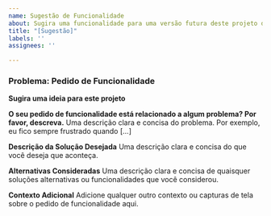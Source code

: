 ```yaml
---
name: Sugestão de Funcionalidade
about: Sugira uma funcionalidade para uma versão futura deste projeto de software.
title: "[Sugestão]"
labels: ''
assignees: ''

---
```


### Problema: Pedido de Funcionalidade

**Sugira uma ideia para este projeto**

**O seu pedido de funcionalidade está relacionado a algum problema? Por favor, descreva.**
Uma descrição clara e concisa do problema. Por exemplo, eu fico sempre frustrado quando [...]

**Descrição da Solução Desejada**
Uma descrição clara e concisa do que você deseja que aconteça.

**Alternativas Consideradas**
Uma descrição clara e concisa de quaisquer soluções alternativas ou funcionalidades que você considerou.

**Contexto Adicional**
Adicione qualquer outro contexto ou capturas de tela sobre o pedido de funcionalidade aqui.
